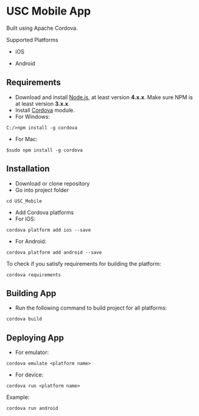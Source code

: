 # USC Mobile App

Built using Apache Cordova. 

Supported Platforms

* iOS

* Android

## Requirements

* Download and install <a href="https://nodejs.org/en/download/current/">Node.js</a>, at least version **4.x.x**. Make sure NPM is at least version **3.x.x**.
* Install <a href="https://cordova.apache.org">Cordova</a> module.
 * For Windows:
 ```
 C:/>npm install -g cordova
 ```
 * For Mac:
 ```
 $sudo npm install -g cordova
 ```

## Installation

* Download or clone repository
* Go into project folder
```
cd USC_Mobile
```
* Add Cordova platforms
 * For iOS:
 ```
 cordova platform add ios --save
 ```
 * For Android:
 ```
 cordova platform add android --save
 ```
 To check if you satisfy requirements for building the platform:
 ```
 cordova requirements
 ```


## Building App
* Run the following command to build project for all platforms:
 ```
 cordova build
 ```

## Deploying App
* For emulator:
```
cordova emulate <platform name>
```
* For device:
```
cordova run <platform name>
```
Example:
```
cordova run android
```
